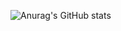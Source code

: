 ![Anurag's GitHub stats](https://github-readme-stats.vercel.app/api?username=GiWoonHwang&show_icons=true&theme=dark)
